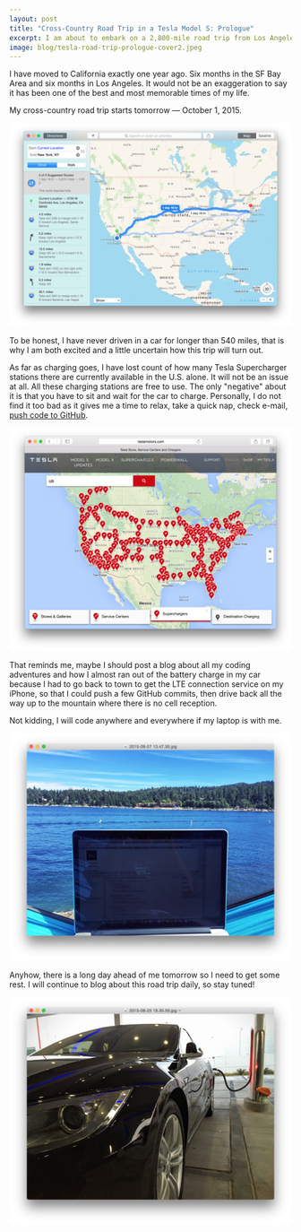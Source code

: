 ```yaml
---
layout: post
title: "Cross-Country Road Trip in a Tesla Model S: Prologue"
excerpt: I am about to embark on a 2,800-mile road trip from Los Angeles to New York using an electric car.
image: blog/tesla-road-trip-prologue-cover2.jpeg
---
```


I have moved to California exactly one year ago. Six months in the SF Bay Area and six months in Los Angeles. It would not be an exaggeration to say it has been one of the best and most memorable times of my life.

My cross-country road trip starts tomorrow — October 1, 2015.

![](/images/blog/tesla-road-trip-prologue-1.png)

To be honest, I have never driven in a car for longer than 540 miles, that is why I am both excited and a little uncertain how this trip will turn out.

As far as charging goes, I have lost count of how many Tesla Supercharger stations there are currently available in the U.S. alone. It will not be an issue at all. All these charging stations are free to use. The only "negative" about it is that you have to sit and wait for the car to charge. Personally, I do not find it too bad as it gives me a time to relax, take a quick nap, check e-mail, [push code to GitHub](https://github.com/sahat).

![](/images/blog/tesla-road-trip-prologue-2.png)

That reminds me, maybe I should post a blog about all my coding adventures and how I almost ran out of the battery charge in my car because I had to go back to town to get the LTE connection service on my iPhone, so that I could push a few GitHub commits, then drive back all the way up to the mountain where there is no cell reception.

Not kidding, I will code anywhere and everywhere if my laptop is with me.

![](/images/blog/tesla-road-trip-prologue-3.png)


Anyhow, there is a long day ahead of me tomorrow so I need to get some rest. I will continue to blog about this road trip daily, so stay tuned!

![](/images/blog/tesla-road-trip-prologue-4.png)